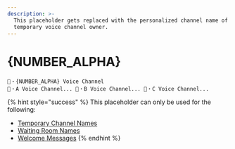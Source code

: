```yaml
---
description: >-
  This placeholder gets replaced with the personalized channel name of the
  temporary voice channel owner.
---
```


# {NUMBER\_ALPHA}

```
🐨・{NUMBER_ALPHA} Voice Channel
🐨・A Voice Channel... 🐨・B Voice Channel... 🐨・C Voice Channel...
```

{% hint style="success" %}
This placeholder can only be used for the following:

* [Temporary Channel Names](../creator/overview/name.md)
* [Waiting Room Names](../creator/customization/waiting-room-name.md)
* [Welcome Messages](../creator/customization/welcome-message.md)
{% endhint %}
